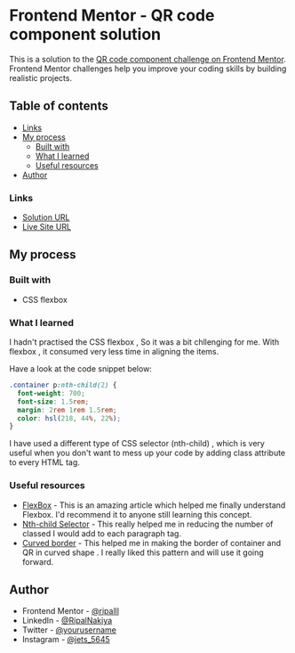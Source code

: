 # Frontend Mentor - QR code component solution

This is a solution to the [QR code component challenge on Frontend Mentor](https://www.frontendmentor.io/challenges/qr-code-component-iux_sIO_H). Frontend Mentor challenges help you improve your coding skills by building realistic projects.

## Table of contents

- [Links](#links)
- [My process](#my-process)
  - [Built with](#built-with)
  - [What I learned](#what-i-learned)
  - [Useful resources](#useful-resources)
- [Author](#author)

### Links

- [Solution URL](https://github.com/ripalnakiya/FM-Project-1.git)
- [Live Site URL](https://ripalnakiya.github.io/FM-Project-1/)

## My process

### Built with

- CSS flexbox

### What I learned

I hadn't practised the CSS flexbox , So it was a bit chllenging for me. With flexbox , it consumed very less time in aligning the items.

Have a look at the code snippet below:

```css
.container p:nth-child(2) {
  font-weight: 700;
  font-size: 1.5rem;
  margin: 2rem 1rem 1.5rem;
  color: hsl(218, 44%, 22%);
}
```

I have used a different type of CSS selector (nth-child) , which is very useful when you don't want to mess up your code by adding class attribute to every HTML tag.

### Useful resources

- [FlexBox](https://www.w3schools.com/css/css3_flexbox.asp) - This is an amazing article which helped me finally understand Flexbox. I'd recommend it to anyone still learning this concept.
- [Nth-child Selector](https://www.w3schools.com/cssref/sel_nth-child.asp) - This really helped me in reducing the number of classed I would add to each paragraph tag.
- [Curved border](https://www.w3schools.com/css/css3_borders.asp) - This helped me in making the border of container and QR in curved shape . I really liked this pattern and will use it going forward.

## Author

- Frontend Mentor - [@ripalll](https://www.frontendmentor.io/profile/ripalll)
- LinkedIn - [@RipalNakiya](https://www.linkedin.com/in/ripal-nakiya-0a96a4203/)
- Twitter - [@yourusername](https://twitter.com/RipalNakiya)
- Instagram - [@jets_5645](https://www.instagram.com/jets_5645/?hl=en)
